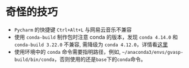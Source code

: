 # 奇怪的技巧

- `Pycharm` 的快捷键 `Ctrl+Alt+L` 与网易云音乐不兼容
- 使用 `conda-build` 制作包时注意 conda 的版本，发现 `conda 4.14.0` 和 `conda-build 3.22.0` 不兼容, 需降级为 `conda 4.12.0`，详情看[这里](https://github.com/conda/conda-build/issues/4484)
- 使用环境中的 `conda` 命令需要指明路径，例如, `~/anaconda3/envs/gvasp-build/bin/conda`，否则使用的还是`base`下的`conda`命令。
